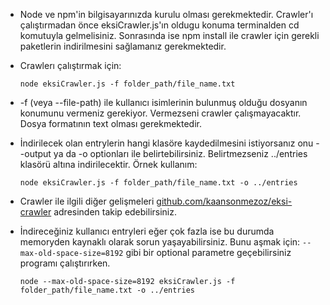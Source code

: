 * Node ve npm'in bilgisayarınızda kurulu olması gerekmektedir. Crawler'ı çalıştırmadan önce eksiCrawler.js'ın oldugu konuma terminalden cd komutuyla gelmelisiniz. Sonrasında ise npm install ile crawler için gerekli paketlerin indirilmesini sağlamanız gerekmektedir.

* Crawlerı çalıştırmak için:
    
    `node eksiCrawler.js -f folder_path/file_name.txt`

* -f (veya --file-path) ile kullanıcı isimlerinin bulunmuş olduğu dosyanın konumunu vermeniz gerekiyor. Vermezseni crawler çalışmayacaktır. Dosya formatının text olması gerekmektedir.

* İndirilecek olan entrylerin hangi klasöre kaydedilmesini istiyorsanız onu --output ya da -o optionları ile belirtebilirsiniz. Belirtmezseniz ../entries klasörü altına indirilecektir. Örnek kullanım:
    
    `node eksiCrawler.js -f folder_path/file_name.txt -o ../entries`

* Crawler ile ilgili diğer gelişmeleri [github.com/kaansonmezoz/eksi-crawler](url) adresinden takip edebilirsiniz.

* İndireceğiniz kullanıcı entryleri eğer çok fazla ise bu durumda memoryden kaynaklı olarak sorun yaşayabilirsiniz. Bunu aşmak için:
    ` --max-old-space-size=8192 ` gibi bir optional parametre geçebilirsiniz programı çalıştırırken.
    
    `node --max-old-space-size=8192 eksiCrawler.js -f folder_path/file_name.txt -o ../entries`
